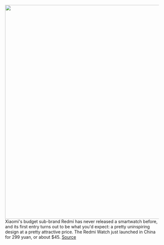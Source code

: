 <img src='https://cdn.vox-cdn.com/thumbor/cLMi2JCksT_8dyFXQdFNppgGzKA=/0x0:1050x699/1200x800/filters:focal(441x266:609x434)/cdn.vox-cdn.com/uploads/chorus_image/image/67988830/redmi_watch.0.jpg' width='700px' /><br/>
Xiaomi's budget sub-brand Redmi has never released a smartwatch before, and its first entry turns out to be what you'd expect: a pretty uninspiring design at a pretty attractive price. The Redmi Watch just launched in China for 299 yuan, or about $45.
<a href='https://www.theverge.com/2020/11/27/21722290/redmi-watch-xiaomi-announced-price-release-date-mi-lite'> Source <a/>